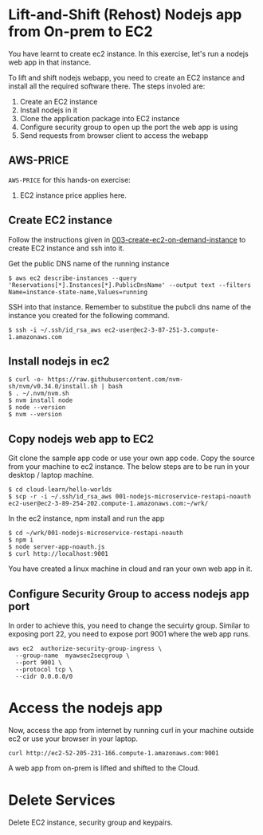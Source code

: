 # Lift-and-Shift (Rehost) Nodejs app from On-prem to EC2
You have learnt to create ec2 instance.  In this exercise, let's run a nodejs web app in that instance.

To lift and shift nodejs webapp, you need to create an EC2 instance and install all the required software there.  The steps involed are:
  
   1. Create an EC2 instance
   2. Install nodejs in it
   3. Clone the application package into EC2 instance
   4. Configure security group to open up the port the web app is using
   5. Send requests from browser client to access the webapp

## AWS-PRICE
`AWS-PRICE` for this hands-on exercise:
  1. EC2 instance price applies here.

## Create EC2 instance
Follow the instructions given in [003-create-ec2-on-demand-instance](../003-create-ec2-on-demand-instance) to create EC2 instance and ssh into it.
  

Get the public DNS name of the running instance
```
$ aws ec2 describe-instances --query 'Reservations[*].Instances[*].PublicDnsName' --output text --filters Name=instance-state-name,Values=running
```

SSH into that instance.  Remember to substitue the pubcli dns name of the instance you created for the following command.
```
$ ssh -i ~/.ssh/id_rsa_aws ec2-user@ec2-3-87-251-3.compute-1.amazonaws.com
```

## Install nodejs in ec2
```
$ curl -o- https://raw.githubusercontent.com/nvm-sh/nvm/v0.34.0/install.sh | bash
$ . ~/.nvm/nvm.sh
$ nvm install node
$ node --version
$ nvm --version
```

## Copy nodejs web app to EC2
Git clone the sample app code or use your own app code.  Copy the source from your machine to ec2 instance. The below steps are to be run in your desktop / laptop machine. 
```
$ cd cloud-learn/hello-worlds
$ scp -r -i ~/.ssh/id_rsa_aws 001-nodejs-microservice-restapi-noauth ec2-user@ec2-3-89-254-202.compute-1.amazonaws.com:~/wrk/
```

In the ec2 instance, npm install and run the app
```
$ cd ~/wrk/001-nodejs-microservice-restapi-noauth
$ npm i
$ node server-app-noauth.js 
$ curl http://localhost:9001
```
You have created a linux machine in cloud and ran your own web app in it.

## Configure Security Group to access nodejs app port
In order to achieve this, you need to change the secuirty group.  Similar to exposing port 22, you need to expose port 9001 where the web app runs.

```
aws ec2  authorize-security-group-ingress \
  --group-name  myawsec2secgroup \
  --port 9001 \
  --protocol tcp \
  --cidr 0.0.0.0/0
```

# Access the nodejs app
Now, access the app from internet by running curl in your machine outside ec2 or use your browser in your laptop.
```
curl http://ec2-52-205-231-166.compute-1.amazonaws.com:9001
```
A web app from on-prem is lifted and shifted to the Cloud.

# Delete Services
Delete EC2 instance, security group and keypairs.